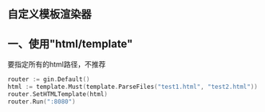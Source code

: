 ## 自定义模板渲染器

## 一、使用"html/template"

要指定所有的html路径，不推荐

```go
router := gin.Default()
html := template.Must(template.ParseFiles("test1.html", "test2.html"))
router.SetHTMLTemplate(html)
router.Run(":8080")
```